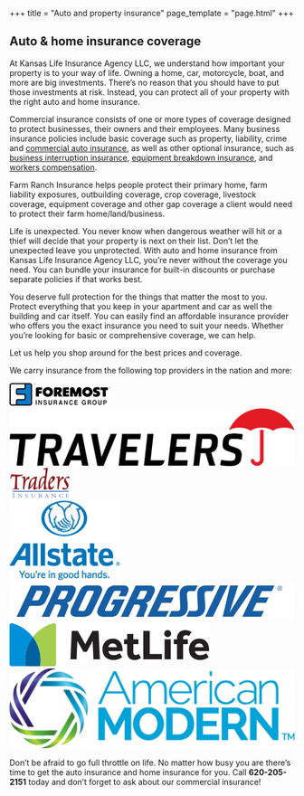 +++
title = "Auto and property insurance"
page_template = "page.html"
+++

<div id="auto-home-insurance-coverage">
    <section class="bg-cover bg-center mb-8 well" style="background-image: url('/images/auto-and-home-header.jpg');">
        <h2 class="callout">Auto &amp; home insurance coverage</h2>
    </section>
    <section class="container mx-auto mb-8 px-4">
        <p class="mb-4">At Kansas Life Insurance Agency LLC, we understand how important your property is to your way of life. Owning a home, car, motorcycle, boat, and more are big investments. There’s no reason that you should have to put those investments at risk. Instead, you can protect all of your property with the right auto and home insurance.</p>
        <p class="mb-4">Commercial insurance consists of one or more types of coverage designed to protect businesses, their owners and their employees. Many business insurance policies include basic coverage such as property, liability, crime and <a href="https://www.nationwide.com/business/insurance/auto/" target="_blank" rel="noopener">commercial auto insurance</a>, as well as other optional insurance, such as <a href="https://www.nationwide.com/business-interruption-insurance.jsp" target="_blank" rel="noopener">business interruption insurance</a>, <a href="https://www.nationwide.com/business/insurance/equipment-breakdown/" target="_blank" rel="noopener">equipment breakdown insurance</a>, and <a href="https://www.nationwide.com/business/insurance/industries/loss-control" target="_blank" rel="noopener">workers compensation</a>.</p>
        <p class="mb-4">Farm Ranch Insurance helps people protect their primary home, farm liability exposures, outbuilding coverage, crop coverage, livestock coverage, equipment coverage and other gap coverage a client would need to protect their farm home/land/business.</p>
        <p class="mb-4">Life is unexpected. You never know when dangerous weather will hit or a thief will decide that your property is next on their list. Don’t let the unexpected leave you unprotected. With auto and home insurance from Kansas Life Insurance Agency LLC, you’re never without the coverage you need. You can bundle your insurance for built-in discounts or purchase separate policies if that works best.</p>
        <p class="mb-4">You deserve full protection for the things that matter the most to you. Protect everything that you keep in your apartment and car as well the building and car itself. You can easily find an affordable insurance provider who offers you the exact insurance you need to suit your needs. Whether you’re looking for basic or comprehensive coverage, we can help.</p>
        <p class="mb-4">Let us help you shop around for the best prices and coverage.</p>
    </section>
    <section class="container mx-auto mb-8 px-4">
        <p class="mb-4 text-2xl">We carry insurance from the following top providers in the nation and more:</p>
        <div class="logos overflow-hidden">
            <div>
                <a href="https://www.foremost.com/" target="_self">
                    <img class="wp-post-image" src="/images/company-logos/foremost.png" alt="Foremost Logo">
                </a>
            </div>
            <div>
                <a href="https://www.travelers.com/" target="_self">
                    <img class="wp-post-image" src="/images/company-logos/travelers.png" alt="Travelers Logo">
                </a>
            </div>
            <div>
                <a href="https://tradersauto.com/" target="_self">
                    <img class="wp-post-image" src="/images/company-logos/traders.png" alt="Traders Logo">
                </a>
            </div>
            <div>
                <a href="https://www.allstate.com/" target="_self">
                    <img class="wp-post-image" src="/images/company-logos/allstate.png" alt="Allstate Logo">
                </a>
            </div>
            <div>
                <a href="https://www.progressive.com/" target="_self">
                    <img class="wp-post-image" src="/images/company-logos/progressive.jpg" alt="Progressive Logo">
                </a>
            </div>
            <div>
                <a href="https://www.metlife.com/" target="_self">
                    <img class="wp-post-image" src="/images/company-logos/metlife.png" alt="MetLife Logo">
                </a>
            </div>
            <div>
                <a href="https://www.amig.com/" target="_self">
                    <img class="wp-post-image" src="/images/company-logos/american-modern.jpeg" alt="American Modern Logo">
                </a>
            </div>
        </div>
    </section>
    <section class="container mx-auto mb-16 px-4">
        <p>Don’t be afraid to go full throttle on life. No matter how busy you are there’s time to get the auto insurance and home insurance for you. Call <strong class="highlight">620-205-2151</strong> today and don’t forget to ask about our commercial insurance!</p>
    </section>
</div>

<script type="text/javascript" src="//cdn.jsdelivr.net/npm/slick-carousel@1.8.1/slick/slick.min.js"></script>
<script type="text/javascript">
$(function () {
  $('.logos').slick({
    slidesToShow: 5,
    slidesToScroll: 1,
    autoplay: true,
    autoplaySpeed: 2000,
    pauseOnHover: true,
    nextArrow: '#does-not-exist',
    prevArrow: '#does-not-exist',
  });
});
</script>
